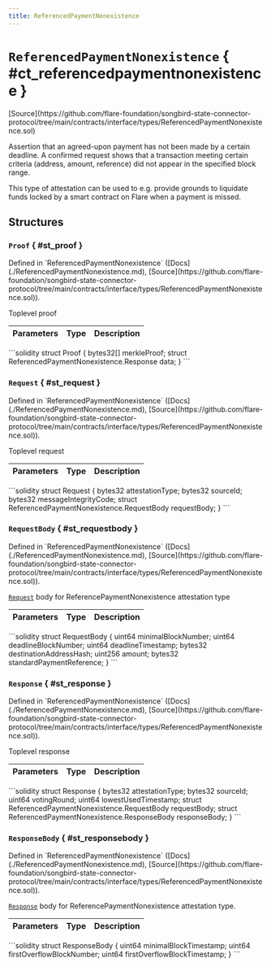 ```yaml
---
title: ReferencedPaymentNonexistence
---
```


<!-- This is an autogenerated file. Do not edit! -->

# `ReferencedPaymentNonexistence` { #ct_referencedpaymentnonexistence }

<div class="api-node-source" markdown>
[Source](https://github.com/flare-foundation/songbird-state-connector-protocol/tree/main/contracts/interface/types/ReferencedPaymentNonexistence.sol)
</div>

<div class="api-node-internal" markdown>

Assertion that an agreed-upon payment has not been made by a certain deadline.
A confirmed request shows that a transaction meeting certain criteria (address, amount, reference) did not appear in the specified block range.

This type of attestation can be used to e.g. provide grounds to liquidate funds locked by a smart contract on Flare when a payment is missed.

</div>

<div class="api-node-type" markdown>

## Structures

<div class="api-node" markdown>

### `Proof` { #st_proof }

<div class="api-node-source" markdown>
Defined in `ReferencedPaymentNonexistence` ([Docs](./ReferencedPaymentNonexistence.md), [Source](https://github.com/flare-foundation/songbird-state-connector-protocol/tree/main/contracts/interface/types/ReferencedPaymentNonexistence.sol)).
</div>

<div class="api-node-internal" markdown>

Toplevel proof

| Parameters | Type | Description |
| ---------- | ---- | ----------- |

</div>
```solidity
struct Proof {
  bytes32[] merkleProof;
  struct ReferencedPaymentNonexistence.Response data;
}
```

</div>

<div class="api-node" markdown>

### `Request` { #st_request }

<div class="api-node-source" markdown>
Defined in `ReferencedPaymentNonexistence` ([Docs](./ReferencedPaymentNonexistence.md), [Source](https://github.com/flare-foundation/songbird-state-connector-protocol/tree/main/contracts/interface/types/ReferencedPaymentNonexistence.sol)).
</div>

<div class="api-node-internal" markdown>

Toplevel request

| Parameters | Type | Description |
| ---------- | ---- | ----------- |

</div>
```solidity
struct Request {
  bytes32 attestationType;
  bytes32 sourceId;
  bytes32 messageIntegrityCode;
  struct ReferencedPaymentNonexistence.RequestBody requestBody;
}
```

</div>

<div class="api-node" markdown>

### `RequestBody` { #st_requestbody }

<div class="api-node-source" markdown>
Defined in `ReferencedPaymentNonexistence` ([Docs](./ReferencedPaymentNonexistence.md), [Source](https://github.com/flare-foundation/songbird-state-connector-protocol/tree/main/contracts/interface/types/ReferencedPaymentNonexistence.sol)).
</div>

<div class="api-node-internal" markdown>

[`Request`](#st_request) body for ReferencePaymentNonexistence attestation type

| Parameters | Type | Description |
| ---------- | ---- | ----------- |

</div>
```solidity
struct RequestBody {
  uint64 minimalBlockNumber;
  uint64 deadlineBlockNumber;
  uint64 deadlineTimestamp;
  bytes32 destinationAddressHash;
  uint256 amount;
  bytes32 standardPaymentReference;
}
```

</div>

<div class="api-node" markdown>

### `Response` { #st_response }

<div class="api-node-source" markdown>
Defined in `ReferencedPaymentNonexistence` ([Docs](./ReferencedPaymentNonexistence.md), [Source](https://github.com/flare-foundation/songbird-state-connector-protocol/tree/main/contracts/interface/types/ReferencedPaymentNonexistence.sol)).
</div>

<div class="api-node-internal" markdown>

Toplevel response

| Parameters | Type | Description |
| ---------- | ---- | ----------- |

</div>
```solidity
struct Response {
  bytes32 attestationType;
  bytes32 sourceId;
  uint64 votingRound;
  uint64 lowestUsedTimestamp;
  struct ReferencedPaymentNonexistence.RequestBody requestBody;
  struct ReferencedPaymentNonexistence.ResponseBody responseBody;
}
```

</div>

<div class="api-node" markdown>

### `ResponseBody` { #st_responsebody }

<div class="api-node-source" markdown>
Defined in `ReferencedPaymentNonexistence` ([Docs](./ReferencedPaymentNonexistence.md), [Source](https://github.com/flare-foundation/songbird-state-connector-protocol/tree/main/contracts/interface/types/ReferencedPaymentNonexistence.sol)).
</div>

<div class="api-node-internal" markdown>

[`Response`](#st_response) body for ReferencePaymentNonexistence attestation type.

| Parameters | Type | Description |
| ---------- | ---- | ----------- |

</div>
```solidity
struct ResponseBody {
  uint64 minimalBlockTimestamp;
  uint64 firstOverflowBlockNumber;
  uint64 firstOverflowBlockTimestamp;
}
```

</div>

</div>

